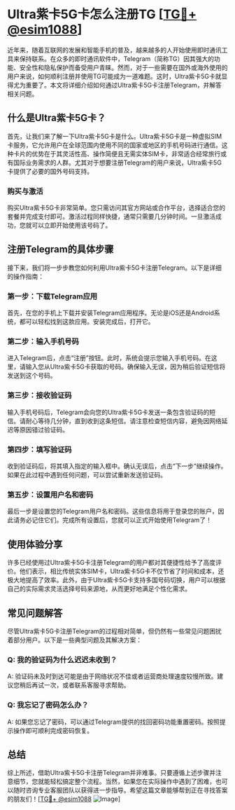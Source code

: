 # Ultra紫卡5G卡怎么注册TG [[TG💪+ @esim1088](https://t.me/s/esim1088)]

近年来，随着互联网的发展和智能手机的普及，越来越多的人开始使用即时通讯工具来保持联系。在众多的即时通讯软件中，Telegram（简称TG）因其强大的功能、安全性和隐私保护而备受用户青睐。然而，对于一些需要在国外或海外使用的用户来说，如何顺利注册并使用TG可能成为一道难题。这时，Ultra紫卡5G卡就显得尤为重要了。本文将详细介绍如何通过Ultra紫卡5G卡注册Telegram，并解答相关问题。

## 什么是Ultra紫卡5G卡？

首先，让我们来了解一下Ultra紫卡5G卡是什么。Ultra紫卡5G卡是一种虚拟SIM卡服务，它允许用户在全球范围内使用不同的国家或地区的手机号码进行通信。这种卡片的优势在于其灵活性高、操作简便且无需实体SIM卡，非常适合经常旅行或有国际业务需求的人群。尤其对于想要注册Telegram的用户来说，Ultra紫卡5G卡提供了必要的国外号码支持。

### 购买与激活

购买Ultra紫卡5G卡非常简单。您只需访问其官方网站或合作平台，选择适合您的套餐并完成支付即可。激活过程同样快捷，通常只需要几分钟时间。一旦激活成功，您就可以立即开始使用该号码了。

## 注册Telegram的具体步骤

接下来，我们将一步步教您如何利用Ultra紫卡5G卡注册Telegram。以下是详细的操作指南：

### 第一步：下载Telegram应用

首先，在您的手机上下载并安装Telegram应用程序。无论是iOS还是Android系统，都可以轻松找到这款应用。安装完成后，打开它。

### 第二步：输入手机号码

进入Telegram后，点击“注册”按钮。此时，系统会提示您输入手机号码。在这里，请输入您从Ultra紫卡5G卡获取的号码。确保输入无误，因为稍后验证短信将发送到这个号码。

### 第三步：接收验证码

输入手机号码后，Telegram会向您的Ultra紫卡5G卡发送一条包含验证码的短信。请耐心等待几分钟，直到收到这条短信。请注意检查短信内容，避免因网络延迟等原因错过验证码。

### 第四步：填写验证码

收到验证码后，将其填入指定的输入框中。确认无误后，点击“下一步”继续操作。如果在此过程中遇到任何问题，可以尝试重新发送验证码。

### 第五步：设置用户名和密码

最后一步是设置您的Telegram用户名和密码。这些信息将用于登录您的账户，因此请务必记住它们。完成所有设置后，您就可以正式开始使用Telegram了！

## 使用体验分享

许多已经使用过Ultra紫卡5G卡注册Telegram的用户都对其便捷性给予了高度评价。他们表示，相比传统实体SIM卡，Ultra紫卡5G卡不仅节省了时间和成本，还极大地提高了效率。此外，由于Ultra紫卡5G卡支持多国号码切换，用户可以根据自己的实际需求灵活选择号码来源地，从而更好地满足个性化需求。

## 常见问题解答

尽管Ultra紫卡5G卡注册Telegram的过程相对简单，但仍然有一些常见问题困扰着部分用户。以下是一些典型问题及其解决方案：

### Q: 我的验证码为什么迟迟未收到？
A: 验证码未及时到达可能是由于网络状况不佳或者运营商处理速度较慢所致。建议您稍后再试一次，或者联系客服寻求帮助。

### Q: 我忘记了密码怎么办？
A: 如果您忘记了密码，可以通过Telegram提供的找回密码功能重置密码。按照提示操作即可顺利完成密码恢复。

## 总结

综上所述，借助Ultra紫卡5G卡注册Telegram并非难事。只要遵循上述步骤并注意细节，您就能轻松搞定整个流程。当然，如果您在实际操作中遇到了困难，也可以随时咨询专业客服团队以获得进一步指导。希望这篇文章能够帮到正在寻找答案的朋友们！[[TG💪+ @esim1088](https://t.me/s/esim1088) ![Image](https://i.postimg.cc/4NQfJmqS/Snipaste-2025-05-13-00-14-12.png)]
